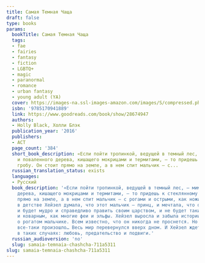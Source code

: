 ```yaml
---
title: Самая Темная Чаща
draft: false
type: books
params:
  bookTitle: Самая Темная Чаща
  tags:
  - fae
  - fairies
  - fantasy
  - fiction
  - LGBTQ+
  - magic
  - paranormal
  - romance
  - urban fantasy
  - young adult (YA)
  cover: https://images-na.ssl-images-amazon.com/images/S/compressed.photo.goodreads.com/books/1453485838i/28674947.jpg
  isbn: '9785170941889'
  link: https://www.goodreads.com/book/show/28674947
  authors:
  - Holly Black, Холли Блэк
  publication_year: '2016'
  publishers:
  - АСТ
  page_count: '384'
  short_book_description: «Если пойти тропинкой, ведущей в темный лес, — мимо ручья
    и поваленного дерева, кишащего мокрицами и термитами, — то придешь к стеклянному
    гробу. Он стоит прямо на земле, а в нем спит мальчик — с...
  russian_translation_status: exists
  languages:
  - Русский
  book_description: '«Если пойти тропинкой, ведущей в темный лес, — мимо ручья и поваленного
    дерева, кишащего мокрицами и термитами, — то придешь к стеклянному гробу. Он стоит
    прямо на земле, а в нем спит мальчик — с рогами и острыми, как ножи, ушами.» –
    в детстве Хейзел думала, что этот мальчик — принц, и мечтала, что однажды он проснется,
    и будет мудро и справедливо править своим царством, и не будет таким жестоким
    и коварным, как многие феи и эльфы. Хейзел выросла и забыла истории, которые сочиняла
    о рогатом мальчике. Всем известно, что он никогда не проснется. Но однажды это
    все-таки произошло… Весь мир перевернулся вверх дном. И Хейзел ждет все, что полагается
    в таких случаях: любовь, предательство и подвиги.'
  russian_audioversion: 'no'
  slug: samaia-temnaia-chashcha-711a5311
slug: samaia-temnaia-chashcha-711a5311
---
```


